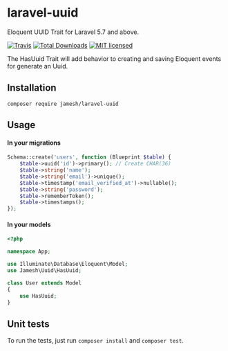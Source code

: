 # laravel-uuid
Eloquent UUID Trait for Laravel 5.7 and above.

[![Travis](https://img.shields.io/travis/JamesHemery/laravel-uuid.svg?style=for-the-badge)](https://travis-ci.org/JamesHemery/laravel-uuid)
[![Total Downloads](https://img.shields.io/packagist/dt/jamesh/laravel-uuid.svg?style=for-the-badge)](https://packagist.org/packages/jamesh/laravel-uuid)
[![MIT licensed](https://img.shields.io/badge/license-MIT-blue.svg?style=for-the-badge)](https://raw.githubusercontent.com/JamesHemery/laravel-uuid/master/LICENSE)

The HasUuid Trait will add behavior to creating and saving Eloquent events for generate an Uuid.

## Installation

	composer require jamesh/laravel-uuid

## Usage

#### In your migrations

```php
Schema::create('users', function (Blueprint $table) {
    $table->uuid('id')->primary(); // Create CHAR(36)
    $table->string('name');
    $table->string('email')->unique();
    $table->timestamp('email_verified_at')->nullable();
    $table->string('password');
    $table->rememberToken();
    $table->timestamps();
});
```

#### In your models

```php
<?php

namespace App;

use Illuminate\Database\Eloquent\Model;
use Jamesh\Uuid\HasUuid;

class User extends Model
{
    use HasUuid;
}
```

## Unit tests

To run the tests, just run `composer install` and `composer test`.

